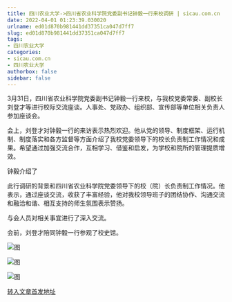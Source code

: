 ```yaml
---
title: 四川农业大学->四川省农业科学院党委副书记钟毅一行来校调研 | sicau.com.cn
date: 2022-04-01 01:23:39.030020
urlname: ed01d870b981441dd37351ca047d7ff7
slug: ed01d870b981441dd37351ca047d7ff7
tags: 
- 四川农业大学
categories:
- sicau.com.cn
- 四川农业大学
authorbox: false
sidebar: false
---
```

3月31日，四川省农业科学院党委副书记钟毅一行来校，与我校党委常委、副校长刘登才等进行校际交流座谈。人事处、党政办、组织部、宣传部等单位相关负责人参加座谈会。  

会上，刘登才对钟毅一行的来访表示热烈欢迎。他从党的领导、制度框架、运行机制、制度落实和各方监督等方面介绍了我校党委领导下的校长负责制工作情况和成果。希望通过加强交流合作，互相学习、借鉴和启发，为学校和院所的管理提质增效。

钟毅介绍了
<!--more-->
此行调研的背景和四川省农业科学院党委领导下的校（院）长负责制工作情况。他表示，通过座谈交流，收获了丰富经验，他对我校领导班子的团结协作、沟通交流和融洽和谐、相互支持的师生氛围表示赞扬。

与会人员对相关事宜进行了深入交流。

会前，刘登才陪同钟毅一行参观了校史馆。

![图](https://news.sicau.edu.cn/__local/B/20/8F/8C74631FC735C828EC479F11896_491EAC0A_F1E8.jpg)

![图](https://news.sicau.edu.cn/__local/C/EC/17/8AD6ADEB588AEE57076065E21A9_C66A21F9_101A3.jpg)

![图](https://news.sicau.edu.cn/__local/0/01/32/71799F98AF5608E193A69E2A46F_F7B2C74C_175EC.png)

[转入文章首发地址](https://news.sicau.edu.cn/info/1078/67160.htm)